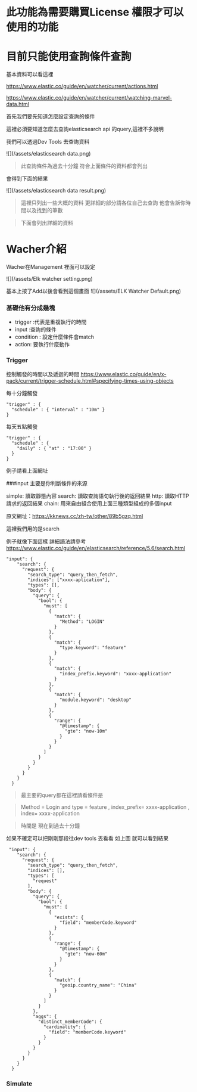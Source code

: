 # 此功能為需要購買License 權限才可以使用的功能

# 目前只能使用查詢條件查詢


基本資料可以看這裡


https://www.elastic.co/guide/en/watcher/current/actions.html

https://www.elastic.co/guide/en/watcher/current/watching-marvel-data.html

首先我們要先知道怎麼設定查詢的條件


這裡必須要知道怎麼去查詢elasticsearch api 的query,這裡不多說明

我們可以透過Dev Tools 去查詢資料

![](/assets/elasticsearch data.png)

>此查詢條件為過去十分鐘 符合上面條件的資料都會列出

會得到下面的結果

![](/assets/elasticsearch data result.png)

>這裡只列出一些大概的資料 更詳細的部分請各位自己去查詢 他會告訴你時間以及找到的筆數

>下面會列出詳細的資料


# Wacher介紹

Wacher在Management 裡面可以設定

![](/assets/Elk watcher setting.png)


基本上按了Add以後會看到這個畫面
![](/assets/ELK Watcher Default.png)

### 基礎他有分成幾塊

* trigger :代表是重複執行的時間
* input :查詢的條件
* condition : 設定什麼條件會match
* action: 要執行什麼動作

### Trigger

控制觸發的時間以及遞迴的時間
https://www.elastic.co/guide/en/x-pack/current/trigger-schedule.html#specifying-times-using-objects

每十分鐘觸發

````
"trigger" : {
  "schedule" : { "interval" : "10m" } 
}
````
每天五點觸發
````
"trigger" : {
  "schedule" : {
    "daily" : { "at" : "17:00" }
  }
}
````

例子請看上面網址

###input 主要是你判斷條件的來源

simple: 讀取靜態內容
search: 讀取查詢語句執行後的返回結果
http: 讀取HTTP請求的返回結果
chain: 用來自由組合使用上面三種類型組成的多個input

原文網址：https://kknews.cc/zh-tw/other/89b5gzq.html


這裡我們用的是search

例子就像下面這樣
詳細語法請參考
https://www.elastic.co/guide/en/elasticsearch/reference/5.6/search.html

````
"input": {
    "search": {
      "request": {
        "search_type": "query_then_fetch",
        "indices": ["xxxx-aplication"],
        "types": [],
        "body": {
          "query": {
            "bool": {
              "must": [
                {
                  "match": {
                    "Method": "LOGIN"
                  }
                },
                {
                  "match": {
                    "type.keyword": "feature"
                  }
                },
                {
                  "match": {
                    "index_prefix.keyword": "xxxx-application"
                  }
                },
                {
                  "match": {
                    "module.keyword": "desktop"
                  }
                },
                {
                  "range": {
                    "@timestamp": {
                      "gte": "now-10m"
                    }
                  }
                }
              ]
            }
          }
        }
      }
    }
  }
````
>最主要的query都在這裡請看條件是

> Method = Login and type = feature , index_prefix= xxxx-application , index= xxxx-application 

> 時間是 現在到過去十分鐘

如果不確定可以把剛剛那段往dev tools 丟看看 如上圖 就可以看到結果



````
 "input": {
    "search": {
      "request": {
        "search_type": "query_then_fetch",
        "indices": [],
        "types": [
          "request"
        ],
        "body": {
          "query": {
            "bool": {
              "must": [
                {
                  "exists": {
                    "field": "memberCode.keyword"
                  }
                },
                {
                  "range": {
                    "@timestamp": {
                      "gte": "now-60m"
                    }
                  }
                },
                {
                  "match": {
                    "geoip.country_name": "China"
                  }
                }
              ]
            }
          },
          "aggs": {
            "distinct_memberCode": {
              "cardinality": {
                "field": "memberCode.keyword"
              }
            }
          }
        }
      }
    }
  }

````

### Simulate




